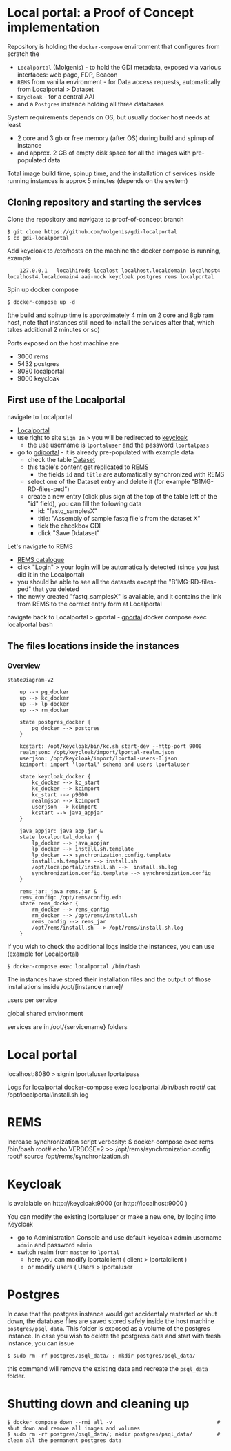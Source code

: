 # Local portal: a Proof of Concept implementation

Repository is holding the `docker-compose` environment that configures from scratch the
 - `Localportal` (Molgenis) - to hold the GDI metadata, exposed via various interfaces: web page, FDP, Beacon
 - `REMS` from vanilla environment - for Data access requests, automatically from Localportal > Dataset
 - `Keycloak` - for a central AAI
 - and a `Postgres` instance holding all three databases

System requirements depends on OS, but usually docker host needs at least
 - 2 core and 3 gb or free memory (after OS) during build and spinup of instance
 - and approx. 2 GB of empty disk space for all the images with pre-populated data

Total image build time, spinup time, and the installation of services inside running instances is approx 5 minutes (depends on the system)

## Cloning repository and starting the services

Clone the repository and navigate to proof-of-concept branch

    $ git clone https://github.com/molgenis/gdi-localportal
    $ cd gdi-localportal

Add keycloak to /etc/hosts on the machine the docker compose is running, example

```
    127.0.0.1   localhirods-localost localhost.localdomain localhost4 localhost4.localdomain4 aai-mock keycloak postgres rems localportal
```

Spin up docker compose

    $ docker-compose up -d

(the build and spinup time is approximately 4 min on 2 core and 8gb ram host, note that instances still need to install the services after that, which takes additional 2 minutes or so)

Ports exposed on the host machine are
 - 3000 rems
 - 5432 postgres
 - 8080 localportal
 - 9000 keycloak

## First use of the Localportal

navigate to Localportal

 - [Localportal](http://localhost:8080/)
 - use right to site `Sign In` > you will be redirected to [keycloak](http://keycloak:9000)
   - the use username is `lportaluser` and the password `lportalpass`
 - go to [gdiportal](http://localhost:8080/gdiportal/) - it is already pre-populated with example data 
   - check the table [Dataset](http://localhost:8080/gdiportal/tables/#/Dataset)
   - this table's content get replicated to REMS
     - the fields `id` and `title` are automatically synchronized with REMS
   - select one of the Dataset entry and delete it (for example "B1MG-RD-files-ped")
   - create a new entry (click plus sign at the top of the table left of the "id" field), you can fill the following data
     - id: "fastq_samplesX"
     - title: "Assembly of sample fastq file's from the dataset X"
     - tick the checkbox GDI
     - click "Save Ddataset"

Let's navigate to REMS
 - [REMS catalogue](http://localhost:3000/catalogue)
 - click "Login" > your login will be automatically detected (since you just did it in the Localportal)
 - you should be able to see all the datasets except the "B1MG-RD-files-ped" that you deleted
 - the newly created "fastq_samplesX" is available, and it contains the link from REMS to the correct entry form at Localportal

navigate back to Localportal > gportal
    - [gportal](http://localhost:8080/gdiportal/gportal/#/)
docker compose exec localportal bash


## The files locations inside the instances

### Overview

```mermaid
stateDiagram-v2

    up --> pg_docker
    up --> kc_docker
    up --> lp_docker
    up --> rm_docker

    state postgres_docker {
        pg_docker --> postgres
    }

    kcstart: /opt/keycloak/bin/kc.sh start-dev --http-port 9000
    realmjson: /opt/keycloak/import/lportal-realm.json
    userjson: /opt/keycloak/import/lportal-users-0.json
    kcimport: import 'lportal' schema and users lportaluser
    
    state keycloak_docker {
        kc_docker --> kc_start
        kc_docker --> kcimport
        kc_start --> p9000
        realmjson --> kcimport
        userjson --> kcimport
        kcstart --> java_appjar
    }

    java_appjar: java app.jar &
    state localportal_docker {
        lp_docker --> java_appjar
        lp_docker --> install.sh.template
        lp_docker --> synchronization.config.template
        install.sh.template --> install.sh
        /opt/localportal/install.sh -->  install.sh.log
        synchronization.config.template --> synchronization.config
    }

    rems_jar: java rems.jar &
    rems_config: /opt/rems/config.edn
    state rems_docker {
        rm_docker --> rems_config
        rm_docker --> /opt/rems/install.sh
        rems_config --> rems_jar
        /opt/rems/install.sh --> /opt/rems/install.sh.log
    }
```
If you wish to check the additional logs inside the instances, you can use (example for Localportal)

    $ docker-compose exec localportal /bin/bash

The instances have stored their installation files and the output of those installations inside
    /opt/[instance name]/

users per service

global shared environment

services are in /opt/{servicename} folders

# Local portal

localhost:8080 > signin
    lportaluser
    lportalpass


Logs for localportal
    docker-compose exec localportal /bin/bash
    root# cat /opt/localportal/install.sh.log

# REMS

Increase synchronization script verbosity:
    $ docker-compose exec rems /bin/bash
    root# echo VERBOSE=2 >> /opt/rems/synchronization.config
    root# source /opt/rems/synchronization.sh


# Keycloak

Is avaialable on http://keycloak:9000 (or http://localhost:9000 )

You can modify the existing lportaluser or make a new one, by loging into Keycloak
 - go to Administration Console and use default keycloak admin username `admin` and password `admin`
 - switch realm from `master` to `lportal`
   - here you can modify lportalclient ( client > lportalclient )
   - or modify users ( Users > lportaluser   


# Postgres

In case that the postgres instance would get accidentaly restarted or shut down, the database files are saved stored safely inside the host machine `postgres/psql_data`. This folder is exposed as a volume of the postgres instance.
In case you wish to delete the postgress data and start with fresh instance, you can issue

    $ sudo rm -rf postgres/psql_data/ ; mkdir postgres/psql_data/

this command will remove the existing data and recreate the `psql_data` folder.

# Shutting down and cleaning up

    $ docker compose down --rmi all -v                                  # shut down and remove all images and volumes
    $ sudo rm -rf postgres/psql_data/; mkdir postgres/psql_data/        # clean all the permanent postgres data
